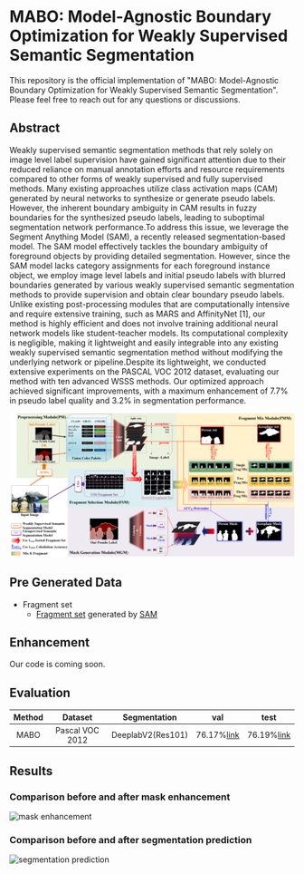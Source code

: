 # MABO: Model-Agnostic Boundary Optimization for Weakly Supervised Semantic Segmentation

This repository is the official implementation of "MABO: Model-Agnostic Boundary Optimization for  Weakly Supervised Semantic Segmentation". Please feel free to reach out for any questions or discussions.

## Abstract
Weakly supervised semantic segmentation methods
that rely solely on image level label supervision have gained
significant attention due to their reduced reliance on manual
annotation efforts and resource requirements compared to other
forms of weakly supervised and fully supervised methods. Many
existing approaches utilize class activation maps (CAM) generated
by neural networks to synthesize or generate pseudo labels.
However, the inherent boundary ambiguity in CAM results
in fuzzy boundaries for the synthesized pseudo labels, leading
to suboptimal segmentation network performance.To address
this issue, we leverage the Segment Anything Model (SAM), a
recently released segmentation-based model. The SAM model
effectively tackles the boundary ambiguity of foreground objects
by providing detailed segmentation. However, since the SAM
model lacks category assignments for each foreground instance
object, we employ image level labels and initial pseudo labels
with blurred boundaries generated by various weakly supervised
semantic segmentation methods to provide supervision and obtain
clear boundary pseudo labels. Unlike existing post-processing
modules that are computationally intensive and require extensive
training, such as MARS and AffinityNet [1], our method is highly
efficient and does not involve training additional neural network
models like student-teacher models. Its computational complexity
is negligible, making it lightweight and easily integrable into
any existing weakly supervised semantic segmentation method
without modifying the underlying network or pipeline.Despite its
lightweight, we conducted extensive experiments on the PASCAL
VOC 2012 dataset, evaluating our method with ten advanced
WSSS methods. Our optimized approach achieved significant
improvements, with a maximum enhancement of 7.7% in pseudo
label quality and 3.2% in segmentation performance.

![Overview](./Overview.png)


## Pre Generated Data

- Fragment set
    - [Fragment set](https://drive.google.com/file/d/17rbhX_WQU7SWFtNURP_dCQ6MmmJqoWiw/view?usp=drive_link) generated by [SAM](https://github.com/facebookresearch/segment-anything)


## Enhancement

Our code is coming soon.

## Evaluation

| Method | Dataset | Segmentation | val | test | 
|:------:|:-------:|:------------:|:---:|:----:|
| MABO | Pascal VOC 2012 | DeeplabV2(Res101) | 76.17%[link](http://host.robots.ox.ac.uk:8080/anonymous/VV2G1N.html) | 76.19%[link](http://host.robots.ox.ac.uk:8080/anonymous/KKXXBD.html) |

## Results

### Comparison before and after mask enhancement

![mask enhancement](enhancement.png)


### Comparison before and after segmentation prediction

![segmentation prediction](prediction.png)



